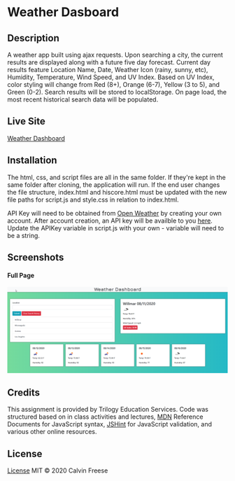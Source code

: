 # Weather Dasboard

## Description
A weather app built using ajax requests. Upon searching a city, the current results are displayed along with a future five day forecast. Current day results feature Location Name, Date, Weather Icon (rainy, sunny, etc), Humidity, Temperature, Wind Speed, and UV Index. Based on UV Index, color styling will change from Red (8+), Orange (6-7), Yellow (3 to 5), and Green (0-2).
Search results will be stored to localStorage. On page load, the most recent historical search data will be populated.
## Live Site
[Weather Dashboard](https://whackingmufn.github.io/Weather-App/index.html)

## Installation
The html, css, and script files are all in the same folder. If they're kept in the same folder after cloning, the application will run. If the end user changes the file structure, index.html and hiscore.html must be updated with the new file paths for script.js and style.css in relation to index.html.

API Key will need to be obtained from [Open Weather](https://openweathermap.org/api) by creating your own account. After account creation, an API key will be availble to you [here](https://home.openweathermap.org/api_keys). Update the APIKey variable in script.js with your own - variable will need to be a string.


## Screenshots
#### Full Page
 ![Full Page Display](./Assets/01-base-photo.png)





## Credits
This assignment is provided by Trilogy Education Services. Code was structured based on in class activities and lectures, [MDN](https://developer.mozilla.org/en-US/) Reference Documents for JavaScript syntax, [JSHint](https://jshint.com/) for JavaScript validation, and various other online resources. 
## License

[License](https://github.com/whackingMUFN/Homework/WeekFive/LICENSE.txt)
MIT &copy; 2020 Calvin Freese
